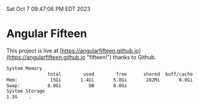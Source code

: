 Sat Oct  7 09:47:06 PM EDT 2023

# Angular Fifteen


This project is live at [https://angularfifteen.github.io](https://angularfifteen.github.io "fifteen!") thanks to Github.

```bash
System Memory
               total        used        free      shared  buff/cache   available
Mem:            15Gi       1.4Gi       5.8Gi       282Mi       8.0Gi        13Gi
Swap:          8.0Gi          0B       8.0Gi
System Storage
1.3G	.
```
